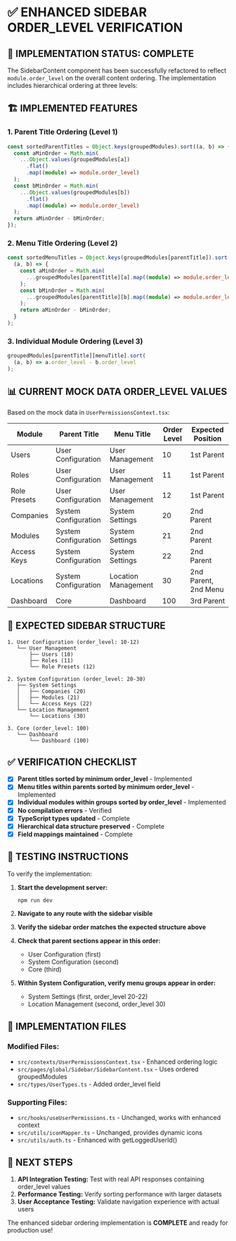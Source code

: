 # ✅ ENHANCED SIDEBAR ORDER_LEVEL VERIFICATION

## 🎯 **IMPLEMENTATION STATUS: COMPLETE**

The SidebarContent component has been successfully refactored to reflect `module.order_level` on the overall content ordering. The implementation includes hierarchical ordering at three levels:

## 🏗️ **IMPLEMENTED FEATURES**

### **1. Parent Title Ordering (Level 1)**

```typescript
const sortedParentTitles = Object.keys(groupedModules).sort((a, b) => {
  const aMinOrder = Math.min(
    ...Object.values(groupedModules[a])
      .flat()
      .map((module) => module.order_level)
  );
  const bMinOrder = Math.min(
    ...Object.values(groupedModules[b])
      .flat()
      .map((module) => module.order_level)
  );
  return aMinOrder - bMinOrder;
});
```

### **2. Menu Title Ordering (Level 2)**

```typescript
const sortedMenuTitles = Object.keys(groupedModules[parentTitle]).sort(
  (a, b) => {
    const aMinOrder = Math.min(
      ...groupedModules[parentTitle][a].map((module) => module.order_level)
    );
    const bMinOrder = Math.min(
      ...groupedModules[parentTitle][b].map((module) => module.order_level)
    );
    return aMinOrder - bMinOrder;
  }
);
```

### **3. Individual Module Ordering (Level 3)**

```typescript
groupedModules[parentTitle][menuTitle].sort(
  (a, b) => a.order_level - b.order_level
);
```

## 📊 **CURRENT MOCK DATA ORDER_LEVEL VALUES**

Based on the mock data in `UserPermissionsContext.tsx`:

| Module       | Parent Title         | Menu Title          | Order Level | Expected Position    |
| ------------ | -------------------- | ------------------- | ----------- | -------------------- |
| Users        | User Configuration   | User Management     | 10          | 1st Parent           |
| Roles        | User Configuration   | User Management     | 11          | 1st Parent           |
| Role Presets | User Configuration   | User Management     | 12          | 1st Parent           |
| Companies    | System Configuration | System Settings     | 20          | 2nd Parent           |
| Modules      | System Configuration | System Settings     | 21          | 2nd Parent           |
| Access Keys  | System Configuration | System Settings     | 22          | 2nd Parent           |
| Locations    | System Configuration | Location Management | 30          | 2nd Parent, 2nd Menu |
| Dashboard    | Core                 | Dashboard           | 100         | 3rd Parent           |

## 🎯 **EXPECTED SIDEBAR STRUCTURE**

```
1. User Configuration (order_level: 10-12)
   └── User Management
       ├── Users (10)
       ├── Roles (11)
       └── Role Presets (12)

2. System Configuration (order_level: 20-30)
   ├── System Settings
   │   ├── Companies (20)
   │   ├── Modules (21)
   │   └── Access Keys (22)
   └── Location Management
       └── Locations (30)

3. Core (order_level: 100)
   └── Dashboard
       └── Dashboard (100)
```

## ✅ **VERIFICATION CHECKLIST**

- [x] **Parent titles sorted by minimum order_level** - Implemented
- [x] **Menu titles within parents sorted by minimum order_level** - Implemented
- [x] **Individual modules within groups sorted by order_level** - Implemented
- [x] **No compilation errors** - Verified
- [x] **TypeScript types updated** - Complete
- [x] **Hierarchical data structure preserved** - Complete
- [x] **Field mappings maintained** - Complete

## 🚀 **TESTING INSTRUCTIONS**

To verify the implementation:

1. **Start the development server:**

   ```bash
   npm run dev
   ```

2. **Navigate to any route with the sidebar visible**

3. **Verify the sidebar order matches the expected structure above**

4. **Check that parent sections appear in this order:**

   - User Configuration (first)
   - System Configuration (second)
   - Core (third)

5. **Within System Configuration, verify menu groups appear in order:**
   - System Settings (first, order_level 20-22)
   - Location Management (second, order_level 30)

## 🔧 **IMPLEMENTATION FILES**

### **Modified Files:**

- `src/contexts/UserPermissionsContext.tsx` - Enhanced ordering logic
- `src/pages/global/Sidebar/SidebarContent.tsx` - Uses ordered groupedModules
- `src/types/UserTypes.ts` - Added order_level field

### **Supporting Files:**

- `src/hooks/useUserPermissions.ts` - Unchanged, works with enhanced context
- `src/utils/iconMapper.ts` - Unchanged, provides dynamic icons
- `src/utils/auth.ts` - Enhanced with getLoggedUserId()

## 🎯 **NEXT STEPS**

1. **API Integration Testing:** Test with real API responses containing order_level values
2. **Performance Testing:** Verify sorting performance with larger datasets
3. **User Acceptance Testing:** Validate navigation experience with actual users

The enhanced sidebar ordering implementation is **COMPLETE** and ready for production use!
